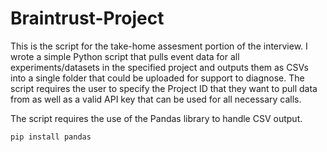 # Braintrust-Project

This is the script for the take-home assesment portion of the interview. I wrote a simple Python script that pulls event data for all experiments/datasets in the specified project and outputs them as CSVs into a single folder that could be uploaded for support to diagnose. The script requires the user to specify the Project ID that they want to pull data from as well as a valid API key that can be used for all necessary calls.

The script requires the use of the Pandas library to handle CSV output. 

```
pip install pandas
```
